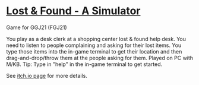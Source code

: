 # [Lost & Found - A Simulator](https://1n07.itch.io/lost-found-a-simulator)

Game for GGJ21 (FGJ21)

You play as a desk clerk at a shopping center lost & found help desk. You need to listen to people complaining and asking for their lost items. You type those items into the in-game terminal to get their location and then drag-and-drop/throw them at the people asking for them.
Played on PC with M/KB. Tip: Type in "help" in the in-game terminal to get started.

See [itch.io page](https://1n07.itch.io/lost-found-a-simulator) for more details.
